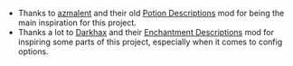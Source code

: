 + Thanks to [azmalent](https://www.curseforge.com/members/azmalent) and their old [Potion Descriptions](https://www.curseforge.com/minecraft/mc-mods/potion-descriptions) mod for being the main inspiration for this project.
+ Thanks a lot to [Darkhax](https://www.curseforge.com/members/DarkhaxDev) and their [Enchantment Descriptions](https://www.curseforge.com/minecraft/mc-mods/enchantment-descriptions) mod for inspiring some parts of this project, especially when it comes to config options.
